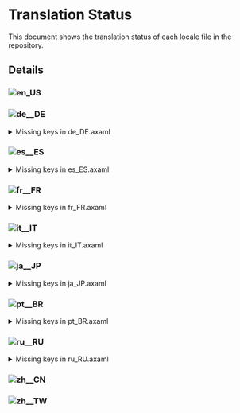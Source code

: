 # Translation Status

This document shows the translation status of each locale file in the repository.

## Details

### ![en_US](https://img.shields.io/badge/en__US-%E2%88%9A-brightgreen)

### ![de__DE](https://img.shields.io/badge/de__DE-98.39%25-yellow)

<details>
<summary>Missing keys in de_DE.axaml</summary>

- Text.BranchUpstreamInvalid
- Text.Configure.CustomAction.WaitForExit
- Text.Configure.Git.PreferredMergeMode
- Text.Configure.IssueTracker.AddSampleAzure
- Text.CopyFullPath
- Text.Diff.First
- Text.Diff.Last
- Text.Preferences.AI.Streaming
- Text.Preferences.Appearance.EditorTabWidth
- Text.Preferences.General.ShowTagsInGraph
- Text.StashCM.SaveAsPatch
- Text.WorkingCopy.ConfirmCommitWithFilter

</details>

### ![es__ES](https://img.shields.io/badge/es__ES-99.73%25-yellow)

<details>
<summary>Missing keys in es_ES.axaml</summary>

- Text.Configure.Git.PreferredMergeMode
- Text.WorkingCopy.ConfirmCommitWithFilter

</details>

### ![fr__FR](https://img.shields.io/badge/fr__FR-99.73%25-yellow)

<details>
<summary>Missing keys in fr_FR.axaml</summary>

- Text.Configure.Git.PreferredMergeMode
- Text.WorkingCopy.ConfirmCommitWithFilter

</details>

### ![it__IT](https://img.shields.io/badge/it__IT-99.46%25-yellow)

<details>
<summary>Missing keys in it_IT.axaml</summary>

- Text.Configure.Git.PreferredMergeMode
- Text.CopyFullPath
- Text.Preferences.General.ShowTagsInGraph
- Text.WorkingCopy.ConfirmCommitWithFilter

</details>

### ![ja__JP](https://img.shields.io/badge/ja__JP-99.46%25-yellow)

<details>
<summary>Missing keys in ja_JP.axaml</summary>

- Text.Configure.Git.PreferredMergeMode
- Text.Repository.FilterCommits
- Text.Repository.Tags.OrderByNameDes
- Text.WorkingCopy.ConfirmCommitWithFilter

</details>

### ![pt__BR](https://img.shields.io/badge/pt__BR-90.74%25-yellow)

<details>
<summary>Missing keys in pt_BR.axaml</summary>

- Text.AIAssistant.Regen
- Text.AIAssistant.Use
- Text.ApplyStash
- Text.ApplyStash.DropAfterApply
- Text.ApplyStash.RestoreIndex
- Text.ApplyStash.Stash
- Text.BranchCM.CustomAction
- Text.BranchCM.MergeMultiBranches
- Text.BranchUpstreamInvalid
- Text.Clone.RecurseSubmodules
- Text.CommitCM.Merge
- Text.CommitCM.MergeMultiple
- Text.CommitDetail.Files.Search
- Text.CommitDetail.Info.Children
- Text.Configure.CustomAction.Scope.Branch
- Text.Configure.CustomAction.WaitForExit
- Text.Configure.Git.PreferredMergeMode
- Text.Configure.IssueTracker.AddSampleGiteeIssue
- Text.Configure.IssueTracker.AddSampleGiteePullRequest
- Text.CopyFullPath
- Text.CreateBranch.Name.WarnSpace
- Text.DeleteRepositoryNode.Path
- Text.DeleteRepositoryNode.TipForGroup
- Text.DeleteRepositoryNode.TipForRepository
- Text.Diff.First
- Text.Diff.Last
- Text.Diff.UseBlockNavigation
- Text.Fetch.Force
- Text.FileCM.ResolveUsing
- Text.Hotkeys.Global.Clone
- Text.InProgress.CherryPick.Head
- Text.InProgress.Merge.Operating
- Text.InProgress.Rebase.StoppedAt
- Text.InProgress.Revert.Head
- Text.Merge.Source
- Text.MergeMultiple
- Text.MergeMultiple.CommitChanges
- Text.MergeMultiple.Strategy
- Text.MergeMultiple.Targets
- Text.Preferences.AI.Streaming
- Text.Preferences.Appearance.EditorTabWidth
- Text.Preferences.General.DateFormat
- Text.Preferences.General.ShowChildren
- Text.Preferences.General.ShowTagsInGraph
- Text.Preferences.Git.SSLVerify
- Text.Repository.FilterCommits
- Text.Repository.HistoriesLayout
- Text.Repository.HistoriesLayout.Horizontal
- Text.Repository.HistoriesLayout.Vertical
- Text.Repository.HistoriesOrder
- Text.Repository.Notifications.Clear
- Text.Repository.OnlyHighlightCurrentBranchInHistories
- Text.Repository.Skip
- Text.Repository.Tags.OrderByCreatorDate
- Text.Repository.Tags.OrderByNameAsc
- Text.Repository.Tags.OrderByNameDes
- Text.Repository.Tags.Sort
- Text.Repository.UseRelativeTimeInHistories
- Text.SetUpstream
- Text.SetUpstream.Local
- Text.SetUpstream.Unset
- Text.SetUpstream.Upstream
- Text.SHALinkCM.NavigateTo
- Text.Stash.AutoRestore
- Text.Stash.AutoRestore.Tip
- Text.StashCM.SaveAsPatch
- Text.WorkingCopy.CommitToEdit
- Text.WorkingCopy.ConfirmCommitWithFilter
- Text.WorkingCopy.SignOff

</details>

### ![ru__RU](https://img.shields.io/badge/ru__RU-99.73%25-yellow)

<details>
<summary>Missing keys in ru_RU.axaml</summary>

- Text.Configure.Git.PreferredMergeMode
- Text.WorkingCopy.ConfirmCommitWithFilter

</details>

### ![zh__CN](https://img.shields.io/badge/zh__CN-%E2%88%9A-brightgreen)

### ![zh__TW](https://img.shields.io/badge/zh__TW-%E2%88%9A-brightgreen)